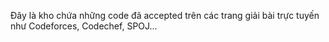 Đây là kho chứa những code đã accepted trên các trang giải bài trực tuyến như Codeforces, Codechef, SPOJ...
